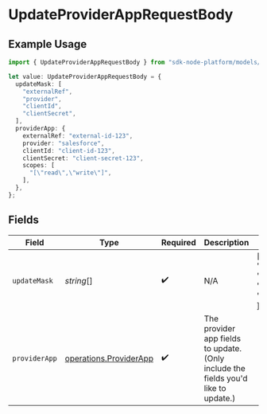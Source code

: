 # UpdateProviderAppRequestBody

## Example Usage

```typescript
import { UpdateProviderAppRequestBody } from "sdk-node-platform/models/operations";

let value: UpdateProviderAppRequestBody = {
  updateMask: [
    "externalRef",
    "provider",
    "clientId",
    "clientSecret",
  ],
  providerApp: {
    externalRef: "external-id-123",
    provider: "salesforce",
    clientId: "client-id-123",
    clientSecret: "client-secret-123",
    scopes: [
      "[\"read\",\"write\"]",
    ],
  },
};
```

## Fields

| Field                                                                              | Type                                                                               | Required                                                                           | Description                                                                        | Example                                                                            |
| ---------------------------------------------------------------------------------- | ---------------------------------------------------------------------------------- | ---------------------------------------------------------------------------------- | ---------------------------------------------------------------------------------- | ---------------------------------------------------------------------------------- |
| `updateMask`                                                                       | *string*[]                                                                         | :heavy_check_mark:                                                                 | N/A                                                                                | [<br/>"externalRef",<br/>"provider",<br/>"clientId",<br/>"clientSecret"<br/>]      |
| `providerApp`                                                                      | [operations.ProviderApp](../../models/operations/providerapp.md)                   | :heavy_check_mark:                                                                 | The provider app fields to update. (Only include the fields you'd like to update.) |                                                                                    |
